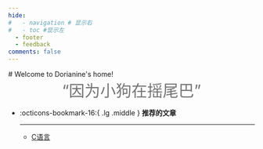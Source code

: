 ```yaml
---
hide:
#   - navigation # 显示右
#   - toc #显示左
  - footer
  - feedback
comments: false
---
```

<div class="homepage-background"></div>

<div class="homepage-content" markdown>
# Welcome to Dorianine's home!
<center><font  color= #757575 size=6 class="ml3">“因为小狗在摇尾巴”</font></center>
<script src="https://cdn.statically.io/libs/animejs/2.0.2/anime.min.js"></script>

-   :octicons-bookmark-16:{ .lg .middle } __推荐的文章__

    ---

    - [C语言](Tutorial/C.md)
</div>
    



